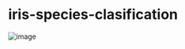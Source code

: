 ﻿# iris-species-clasification
![image](https://github.com/user-attachments/assets/bc56e377-3c9d-4ca5-bbe3-fd2f981cceb3)

